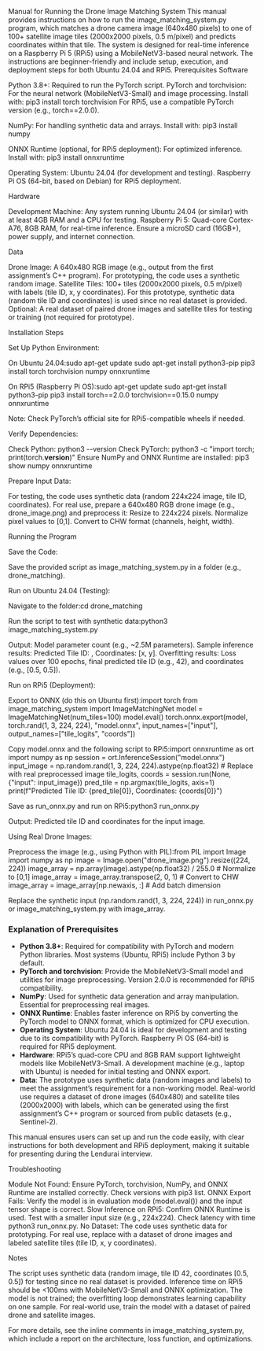 Manual for Running the Drone Image Matching System
This manual provides instructions on how to run the image_matching_system.py program, which matches a drone camera image (640x480 pixels) to one of 100+ satellite image tiles (2000x2000 pixels, 0.5 m/pixel) and predicts coordinates within that tile. The system is designed for real-time inference on a Raspberry Pi 5 (RPi5) using a MobileNetV3-based neural network. The instructions are beginner-friendly and include setup, execution, and deployment steps for both Ubuntu 24.04 and RPi5.
Prerequisites
Software

Python 3.8+: Required to run the PyTorch script.
PyTorch and torchvision: For the neural network (MobileNetV3-Small) and image processing.
Install with: pip3 install torch torchvision
For RPi5, use a compatible PyTorch version (e.g., torch==2.0.0).


NumPy: For handling synthetic data and arrays.
Install with: pip3 install numpy


ONNX Runtime (optional, for RPi5 deployment): For optimized inference.
Install with: pip3 install onnxruntime


Operating System:
Ubuntu 24.04 (for development and testing).
Raspberry Pi OS (64-bit, based on Debian) for RPi5 deployment.



Hardware

Development Machine: Any system running Ubuntu 24.04 (or similar) with at least 4GB RAM and a CPU for testing.
Raspberry Pi 5: Quad-core Cortex-A76, 8GB RAM, for real-time inference.
Ensure a microSD card (16GB+), power supply, and internet connection.



Data

Drone Image: A 640x480 RGB image (e.g., output from the first assignment’s C++ program). For prototyping, the code uses a synthetic random image.
Satellite Tiles: 100+ tiles (2000x2000 pixels, 0.5 m/pixel) with labels (tile ID, x, y coordinates). For this prototype, synthetic data (random tile ID and coordinates) is used since no real dataset is provided.
Optional: A real dataset of paired drone images and satellite tiles for testing or training (not required for prototype).

Installation Steps

Set Up Python Environment:

On Ubuntu 24.04:sudo apt-get update
sudo apt-get install python3-pip
pip3 install torch torchvision numpy onnxruntime


On RPi5 (Raspberry Pi OS):sudo apt-get update
sudo apt-get install python3-pip
pip3 install torch==2.0.0 torchvision==0.15.0 numpy onnxruntime

Note: Check PyTorch’s official site for RPi5-compatible wheels if needed.


Verify Dependencies:

Check Python: python3 --version
Check PyTorch: python3 -c "import torch; print(torch.__version__)"
Ensure NumPy and ONNX Runtime are installed: pip3 show numpy onnxruntime


Prepare Input Data:

For testing, the code uses synthetic data (random 224x224 image, tile ID, coordinates).
For real use, prepare a 640x480 RGB drone image (e.g., drone_image.png) and preprocess it:
Resize to 224x224 pixels.
Normalize pixel values to [0,1].
Convert to CHW format (channels, height, width).





Running the Program

Save the Code:

Save the provided script as image_matching_system.py in a folder (e.g., drone_matching).


Run on Ubuntu 24.04 (Testing):

Navigate to the folder:cd drone_matching


Run the script to test with synthetic data:python3 image_matching_system.py


Output:
Model parameter count (e.g., ~2.5M parameters).
Sample inference results: Predicted Tile ID: <number>, Coordinates: [x, y].
Overfitting results: Loss values over 100 epochs, final predicted tile ID (e.g., 42), and coordinates (e.g., [0.5, 0.5]).




Run on RPi5 (Deployment):

Export to ONNX (do this on Ubuntu first):import torch
from image_matching_system import ImageMatchingNet
model = ImageMatchingNet(num_tiles=100)
model.eval()
torch.onnx.export(model, torch.rand(1, 3, 224, 224), "model.onnx", input_names=["input"], output_names=["tile_logits", "coords"])


Copy model.onnx and the following script to RPi5:import onnxruntime as ort
import numpy as np
session = ort.InferenceSession("model.onnx")
input_image = np.random.rand(1, 3, 224, 224).astype(np.float32)  # Replace with real preprocessed image
tile_logits, coords = session.run(None, {"input": input_image})
pred_tile = np.argmax(tile_logits, axis=1)
print(f"Predicted Tile ID: {pred_tile[0]}, Coordinates: {coords[0]}")


Save as run_onnx.py and run on RPi5:python3 run_onnx.py


Output: Predicted tile ID and coordinates for the input image.


Using Real Drone Images:

Preprocess the image (e.g., using Python with PIL):from PIL import Image
import numpy as np
image = Image.open("drone_image.png").resize((224, 224))
image_array = np.array(image).astype(np.float32) / 255.0  # Normalize to [0,1]
image_array = image_array.transpose(2, 0, 1)  # Convert to CHW
image_array = image_array[np.newaxis, :]  # Add batch dimension


Replace the synthetic input (np.random.rand(1, 3, 224, 224)) in run_onnx.py or image_matching_system.py with image_array.

### Explanation of Prerequisites
- **Python 3.8+**: Required for compatibility with PyTorch and modern Python libraries. Most systems (Ubuntu, RPi5) include Python 3 by default.
- **PyTorch and torchvision**: Provide the MobileNetV3-Small model and utilities for image preprocessing. Version 2.0.0 is recommended for RPi5 compatibility.
- **NumPy**: Used for synthetic data generation and array manipulation. Essential for preprocessing real images.
- **ONNX Runtime**: Enables faster inference on RPi5 by converting the PyTorch model to ONNX format, which is optimized for CPU execution.
- **Operating System**: Ubuntu 24.04 is ideal for development and testing due to its compatibility with PyTorch. Raspberry Pi OS (64-bit) is required for RPi5 deployment.
- **Hardware**: RPi5’s quad-core CPU and 8GB RAM support lightweight models like MobileNetV3-Small. A development machine (e.g., laptop with Ubuntu) is needed for initial testing and ONNX export.
- **Data**: The prototype uses synthetic data (random images and labels) to meet the assignment’s requirement for a non-working model. Real-world use requires a dataset of drone images (640x480) and satellite tiles (2000x2000) with labels, which can be generated using the first assignment’s C++ program or sourced from public datasets (e.g., Sentinel-2).

This manual ensures users can set up and run the code easily, with clear instructions for both development and RPi5 deployment, making it suitable for presenting during the Lendurai interview.

Troubleshooting

Module Not Found: Ensure PyTorch, torchvision, NumPy, and ONNX Runtime are installed correctly. Check versions with pip3 list.
ONNX Export Fails: Verify the model is in evaluation mode (model.eval()) and the input tensor shape is correct.
Slow Inference on RPi5: Confirm ONNX Runtime is used. Test with a smaller input size (e.g., 224x224). Check latency with time python3 run_onnx.py.
No Dataset: The code uses synthetic data for prototyping. For real use, replace with a dataset of drone images and labeled satellite tiles (tile ID, x, y coordinates).

Notes

The script uses synthetic data (random image, tile ID 42, coordinates [0.5, 0.5]) for testing since no real dataset is provided.
Inference time on RPi5 should be <100ms with MobileNetV3-Small and ONNX optimization.
The model is not trained; the overfitting loop demonstrates learning capability on one sample.
For real-world use, train the model with a dataset of paired drone and satellite images.

For more details, see the inline comments in image_matching_system.py, which include a report on the architecture, loss function, and optimizations.
